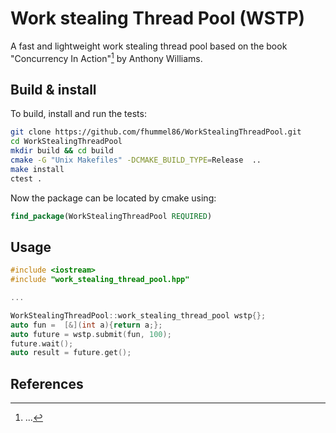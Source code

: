 # Work stealing Thread Pool (WSTP)

A fast and lightweight work stealing thread pool based on the book "Concurrency In Action"[^1] by Anthony Williams.

## Build & install
To build, install and run the tests:

```zsh
git clone https://github.com/fhummel86/WorkStealingThreadPool.git
cd WorkStealingThreadPool
mkdir build && cd build
cmake -G "Unix Makefiles" -DCMAKE_BUILD_TYPE=Release  ..
make install
ctest .
```
Now the package can be located by cmake using:

```CMake
find_package(WorkStealingThreadPool REQUIRED)
```

## Usage

```C++
#include <iostream>
#include "work_stealing_thread_pool.hpp"

...

WorkStealingThreadPool::work_stealing_thread_pool wstp{};
auto fun =  [&](int a){return a;};
auto future = wstp.submit(fun, 100);
future.wait();
auto result = future.get();
```

## References
[^1]: ...